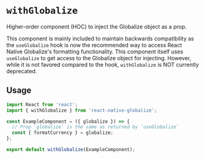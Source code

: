 # `withGlobalize`

Higher-order component (HOC) to inject the Globalize object as a prop.

This component is mainly included to maintain backwards compatibility as the `useGlobalize` hook is now the recommended way to access React Native Globalize's formatting functionality. This component itself uses `useGlobalize` to get access to the Globalize object for injecting. However, while it is not favored compared to the hook, `withGlobalize` is NOT currently deprecated.

## Usage

```js
import React from 'react';
import { withGlobalize } from 'react-native-globalize';

const ExampleComponent = ({ globalize }) => {
  // Prop `globalize` is the same as returned by `useGlobalize`
  const { formatCurrency } = globalize;
};

export default withGlobalize(ExampleComponent);
```
